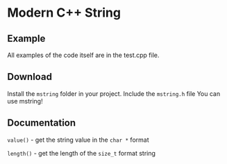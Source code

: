# Modern C++ String

## Example
All examples of the code itself are in the test.cpp file.

## Download
Install the `mstring` folder in your project. Include the `mstring.h` file You can use mstring!

## Documentation

`value()` - get the string value in the `char *` format 


`length()` - get the length of the `size_t` format string